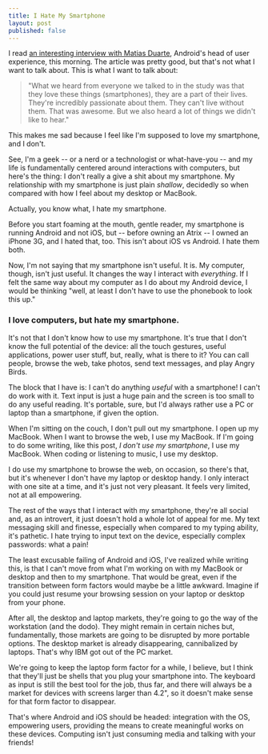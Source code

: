 ```yaml
---
title: I Hate My Smartphone
layout: post
published: false
---
```


I read [an interesting interview with Matias Duarte](http://thisismynext.com/2011/10/18/exclusive-matias-duarte-ice-cream-sandwich-galaxy-nexus/), Android's head of user experience, this morning. The article was pretty good, but that's not what I want to talk about. This is what I want to talk about:

> "What we heard from everyone we talked to in the study was that they love
> these things (smartphones), they are a part of their lives. They're incredibly
> passionate about them. They can't live without them. That was awesome. But we
> also heard a lot of things we didn't like to hear."

This makes me sad because I feel like I'm supposed to love my smartphone, and I don't.

See, I'm a geek -- or a nerd or a technologist or what-have-you -- and my life is fundamentally centered around interactions with computers, but here's the thing: I don't really a give a shit about my smartphone. My relationship with my smartphone is just plain *shallow*, decidedly so when compared with how I feel about my desktop or MacBook. 

Actually, you know what, I hate my smartphone.

Before you start foaming at the mouth, gentle reader, my smartphone is running Android and not iOS, but -- before owning an Atrix -- I owned an iPhone 3G, and I hated that, too. This isn't about iOS vs Android. I hate them both.

Now, I'm not saying that my smartphone isn't useful. It is. My computer, though, isn't just useful. It changes the way I interact with *everything*. If I felt the same way about my computer as I do about my Android device, I would be thinking "well, at least I don't have to use the phonebook to look this up."

### I love computers, but hate my smartphone.

It's not that I don't know how to use my smartphone. It's true that I don't know the full potential of the device: all the touch gestures, useful applications, power user stuff, but, really, what is there to it? You can call people, browse the web, take photos, send text messages, and play Angry Birds. 

The block that I have is: I can't do anything *useful* with a smartphone! I can't do work with it. Text input is just a huge pain and the screen is too small to do any useful reading. It's portable, sure, but I'd always rather use a PC or laptop than a smartphone, if given the option.

When I'm sitting on the couch, I don't pull out my smartphone. I open up my MacBook. When I want to browse the web, I use my MacBook. If I'm going to do some writing, like this post, *I don't use my smartphone*, I use my MacBook. When coding or listening to music, I use my desktop. 

I do use my smartphone to browse the web, on occasion, so there's that, but it's whenever I don't have my laptop or desktop handy. I only interact with one site at a time, and it's just not very pleasant. It feels very limited, not at all empowering.

The rest of the ways that I interact with my smartphone, they're all social and, as an introvert, it just doesn't hold a whole lot of appeal for me. My text messaging skill and finesse, especially when compared to my typing ability, it's pathetic. I hate trying to input text on the device, especially complex passwords: what a pain!

The least excusable failing of Android and iOS, I've realized while writing this, is that I can't move from what I'm working on with my MacBook or desktop and then to my smartphone. That would be great, even if the transition between form factors would maybe be a little awkward. Imagine if you could just resume your browsing session on your laptop or desktop from your phone.

After all, the desktop and laptop markets, they're going to go the way of the workstation (and the dodo). They might remain in certain niches but, fundamentally, those markets are going to be disrupted by more portable options. The desktop market is already disappearing, cannibalized by laptops. That's why IBM got out of the PC market.

We're going to keep the laptop form factor for a while, I believe, but I think that they'll just be shells that you plug your smartphone into. The keyboard as input is still the best tool for the job, thus far, and there will always be a market for devices with screens larger than 4.2", so it doesn't make sense for that form factor to disappear.

That's where Android and iOS should be headed: integration with the OS, empowering users, providing the means to create meaningful works on these devices. Computing isn't just consuming media and talking with your friends!
